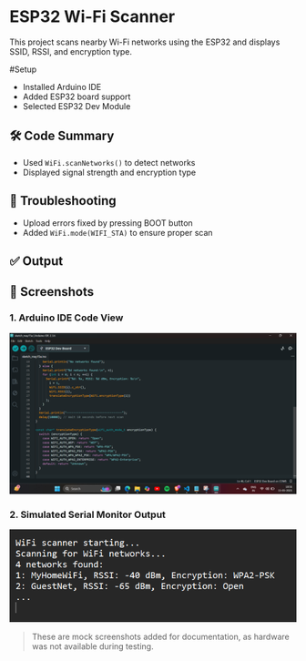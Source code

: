 # ESP32 Wi-Fi Scanner

This project scans nearby Wi-Fi networks using the ESP32 and displays SSID, RSSI, and encryption type.

#Setup
- Installed Arduino IDE
- Added ESP32 board support
- Selected ESP32 Dev Module

## 🛠 Code Summary
- Used `WiFi.scanNetworks()` to detect networks
- Displayed signal strength and encryption type

## 🧪 Troubleshooting
- Upload errors fixed by pressing BOOT button
- Added `WiFi.mode(WIFI_STA)` to ensure proper scan

## ✅ Output

## 📸 Screenshots

### 1. Arduino IDE Code View

![Code View](arduino_code_view.png)

### 2. Simulated Serial Monitor Output

![Serial Output](output_sample.png)

> These are mock screenshots added for documentation, as hardware was not available during testing.
